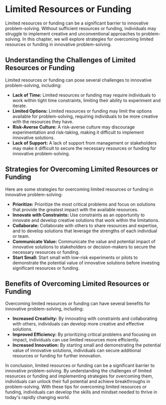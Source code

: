 Limited Resources or Funding
===============================================================================

Limited resources or funding can be a significant barrier to innovative problem-solving. Without sufficient resources or funding, individuals may struggle to implement creative and unconventional approaches to problem-solving. In this chapter, we will explore strategies for overcoming limited resources or funding in innovative problem-solving.

Understanding the Challenges of Limited Resources or Funding
------------------------------------------------------------

Limited resources or funding can pose several challenges to innovative problem-solving, including:

* **Lack of Time:** Limited resources or funding may require individuals to work within tight time constraints, limiting their ability to experiment and iterate.
* **Limited Options:** Limited resources or funding may limit the options available for problem-solving, requiring individuals to be more creative with the resources they have.
* **Risk-Averse Culture:** A risk-averse culture may discourage experimentation and risk-taking, making it difficult to implement innovative solutions.
* **Lack of Support:** A lack of support from management or stakeholders may make it difficult to secure the necessary resources or funding for innovative problem-solving.

Strategies for Overcoming Limited Resources or Funding
------------------------------------------------------

Here are some strategies for overcoming limited resources or funding in innovative problem-solving:

* **Prioritize:** Prioritize the most critical problems and focus on solutions that provide the greatest impact with the available resources.
* **Innovate with Constraints:** Use constraints as an opportunity to innovate and develop creative solutions that work within the limitations.
* **Collaborate:** Collaborate with others to share resources and expertise, and to develop solutions that leverage the strengths of each individual or team.
* **Communicate Value:** Communicate the value and potential impact of innovative solutions to stakeholders or decision-makers to secure the necessary resources or funding.
* **Start Small:** Start small with low-risk experiments or pilots to demonstrate the potential value of innovative solutions before investing significant resources or funding.

Benefits of Overcoming Limited Resources or Funding
---------------------------------------------------

Overcoming limited resources or funding can have several benefits for innovative problem-solving, including:

* **Increased Creativity:** By innovating with constraints and collaborating with others, individuals can develop more creative and effective solutions.
* **Improved Efficiency:** By prioritizing critical problems and focusing on impact, individuals can use limited resources more efficiently.
* **Increased Innovation:** By starting small and demonstrating the potential value of innovative solutions, individuals can secure additional resources or funding for further innovation.

In conclusion, limited resources or funding can be a significant barrier to innovative problem-solving. By understanding the challenges of limited resources or funding and implementing strategies for overcoming them, individuals can unlock their full potential and achieve breakthroughs in problem-solving. With these tips for overcoming limited resources or funding, individuals can develop the skills and mindset needed to thrive in today's rapidly changing world.
